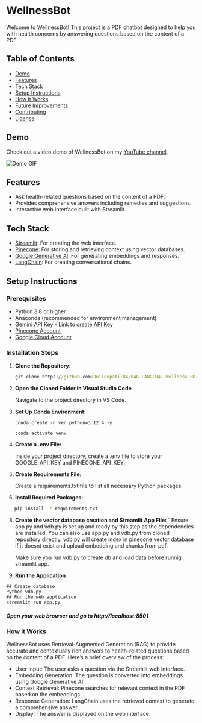 # WellnessBot

Welcome to WellnessBot! This project is a PDF chatbot designed to help you with health concerns by answering questions based on the content of a PDF.

## Table of Contents
- [Demo](#demo)
- [Features](#features)
- [Tech Stack](#tech-stack)
- [Setup Instructions](#setup-instructions)
- [How it Works](#how-it-works)
- [Future Improvements](#future-improvements)
- [Contributing](#contributing)
- [License](#license)

## Demo

Check out a video demo of WellnessBot on my [YouTube channel](https://youtu.be/SlAbk2DjRB0).

![Demo GIF](link_to_your_demo_gif)

## Features

- Ask health-related questions based on the content of a PDF.
- Provides comprehensive answers including remedies and suggestions.
- Interactive web interface built with Streamlit.

## Tech Stack

- [Streamlit](https://streamlit.io/): For creating the web interface.
- [Pinecone](https://www.pinecone.io/): For storing and retrieving context using vector databases.
- [Google Generative AI](https://cloud.google.com/ai/generative): For generating embeddings and responses.
- [LangChain](https://langchain.com/): For creating conversational chains.

## Setup Instructions

### Prerequisites
- Python 3.8 or higher
- Anaconda (recommended for environment management)
- Gemini API Key - [Link to create API Key](https://ai.google.dev/gemini-api/docs/api-key)
- [Pinecone Account](https://www.pinecone.io/)
- [Google Cloud Account](https://cloud.google.com/)

### Installation Steps
1. **Clone the Repository:**
   ```cmd
   git clone https://github.com/Juileepatil84/RAG-LANGCHAI-Wellness-BOT.git

2. **Open the Cloned Folder in Visual Studio Code**
   
   Navigate to the project directory in VS Code.

4. **Set Up Conda Environment:**
   ```
   conda create -n ven python=3.12.4 -y
   
   conda activate venv

4. **Create a .env File:**

   Inside your project directory, create a .env file to store your GOOGLE_API_KEY and PINECONE_API_KEY.

6. **Create Requirements File:**

   Create a requirements.txt file to list all necessary Python packages.

7. **Install Required Packages:**
  ```cmd
     pip install -r requirements.txt
```  

8. **Create the vector datapase creation and Streamlit App File:**
   `
   Ensure app.py and vdb.py is set up and ready by this step as the dependencies are installed. You can also use app.py and vdb.py from cloned repository directly.
   vdb.py will create index in pinecone vector database if it doesnt exist and upload embedding and chunks from pdf.

   Make sure you run vdb.py to create db and load data before runnig streamlit app. 

10. **Run the Application**
   ```
   ## Create database 
   Python vdb.py
   ## Run the web application
   streamlit run app.py
   ```
##### Open your web browser and go to http://localhost:8501

### How it Works
WellnessBot uses Retrieval-Augmented Generation (RAG) to provide accurate and contextually rich answers to health-related questions based on the content of a PDF. Here’s a brief overview of the process:

- User Input: The user asks a question via the Streamlit web interface.
- Embedding Generation: The question is converted into embeddings using Google Generative AI.
- Context Retrieval: Pinecone searches for relevant context in the PDF based on the embeddings.
- Response Generation: LangChain uses the retrieved context to generate a comprehensive answer.
- Display: The answer is displayed on the web interface.
